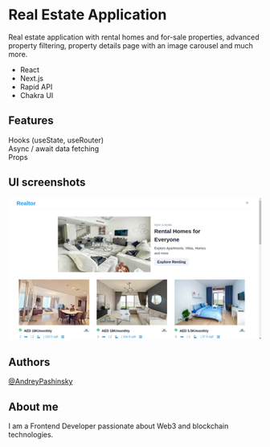# Real Estate Application

Real estate application with rental homes and for-sale properties, advanced property filtering, property details page with an image carousel and much more.

* React
* Next.js
* Rapid API
* Chakra UI

## Features
  
Hooks (useState, useRouter)  
Async / await data fetching  
Props 

## UI screenshots

![](public/realEstateApp.png)

## Authors

[@AndreyPashinsky](https://github.com/AndreyPashinsky)

## About me

I am a Frontend Developer passionate about Web3 and blockchain technologies.